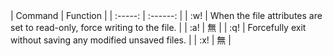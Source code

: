 <style>
  .center{
    display: table;
    width: auto;
    margin-left: auto;
    margin-right: auto;
  }
</style>

<div class="center">
|  Command  |  Function  |
|  :-----:  |  :------:  |
|    :w!    |  When the file attributes are set to read-only, force writing to the file.  |
|    :a!    |  無  |
|    :q!    |  Forcefully exit without saving any modified unsaved files.  |
|    :x!    |  無  |
</div>
